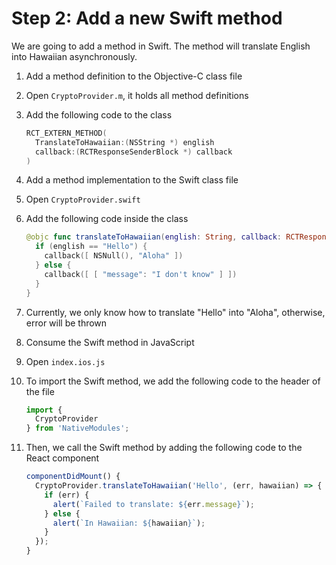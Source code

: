 # Step 2: Add a new Swift method

We are going to add a method in Swift. The method will translate English into Hawaiian asynchronously.

1. Add a method definition to the Objective-C class file
  1. Open `CryptoProvider.m`, it holds all method definitions
  2. Add the following code to the class

     ```objective-c
     RCT_EXTERN_METHOD(
       TranslateToHawaiian:(NSString *) english
       callback:(RCTResponseSenderBlock *) callback
     )
     ```

2. Add a method implementation to the Swift class file
  1. Open `CryptoProvider.swift`
  2. Add the following code inside the class

     ```swift
     @objc func translateToHawaiian(english: String, callback: RCTResponseSenderBlock) -> Void {
       if (english == "Hello") {
         callback([ NSNull(), "Aloha" ])
       } else {
         callback([ [ "message": "I don't know" ] ])
       }
     }
     ```
     
  3. Currently, we only know how to translate "Hello" into "Aloha", otherwise, error will be thrown

3. Consume the Swift method in JavaScript
  1. Open `index.ios.js`
  2. To import the Swift method, we add the following code to the header of the file

     ```javascript
     import {
       CryptoProvider
     } from 'NativeModules';
     ```

  3. Then, we call the Swift method by adding the following code to the React component

     ```javascript
     componentDidMount() {
       CryptoProvider.translateToHawaiian('Hello', (err, hawaiian) => {
         if (err) {
           alert(`Failed to translate: ${err.message}`);
         } else {
           alert(`In Hawaiian: ${hawaiian}`);
         }
       });
     }
     ```
